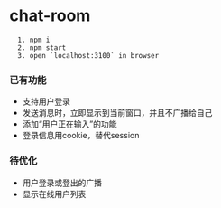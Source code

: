 # chat-room

```
  1. npm i
  2. npm start
  3. open `localhost:3100` in browser
```

### 已有功能

- 支持用户登录
- 发送消息时，立即显示到当前窗口，并且不广播给自己
- 添加“用户正在输入”的功能
- 登录信息用cookie，替代session

### 待优化

- 用户登录或登出的广播
- 显示在线用户列表
